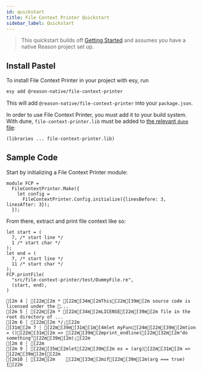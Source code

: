 ```yaml
---
id: quickstart
title: File Context Printer Quickstart
sidebar_label: Quickstart
---
```


> This quickstart builds off [Getting Started](../getting-started) and assumes you have a native Reason project set up.

## Install Pastel

To install File Context Printer in your project with esy, run

```bash
esy add @reason-native/file-context-printer
```

This will add `@reason-native/file-context-printer` into your `package.json`.

In order to use File Context Printer, you must add it to your build system. With dune, `file-context-printer.lib` must be added to [the relevant `dune` file](https://jbuilder.readthedocs.io/en/latest/dune-files.html#library-dependencies):

```lisp
(libraries ... file-context-printer.lib)
```

## Sample Code

Start by initializing a File Context Printer module:

```reason
module FCP =
  FileContextPrinter.Make({
    let config =
      FileContextPrinter.Config.initialize({linesBefore: 3, linesAfter: 3});
  });
```

From there, extract and print file context like so:

```reason
let start = (
  7, /* start line */
  1 /* start char */
);
let end = (
  7, /* start line */
  11 /* start char */
);
FCP.printFile(
  "src/file-context-printer/test/DummyFile.re",
  (start, end),
)
```

```bash-ansi
[2m 4 ┆ [22m[2m * [22m[34m[2mThis[22m[39m[2m source code is licensed under the ...
[2m 5 ┆ [22m[2m * [22m[34m[2mLICENSE[22m[39m[2m file in the root directory of ...
[2m 6 ┆ [22m[2m */;[22m
[31m[2m 7 ┆ [22m[39m[31m[1m[4mlet myFunc[24m[22m[39m[2mtion = ()[22m[31m[2m => [22m[39m[2mprint_endline([22m[32m[2m"do something"[22m[39m[2m);[22m
[2m 8 ┆ [22m
[2m 9 ┆ [22m[35m[2mlet[22m[39m[2m ex = (arg)[22m[31m[2m => [22m[39m[2m{[22m
[2m10 ┆ [22m[2m    [22m[33m[2mif[22m[39m[2m(arg === true) {[22m
```
